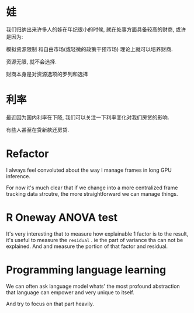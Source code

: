 # 娃
我们归纳出来许多人的娃在年纪很小的时候, 就在处事方面具备较高的财商, 或许是因为:

模拟资源限制 和自由市场(或轻微的政策干预市场)  理论上就可以培养财商.

资源无限, 就不会选择.

财商本身是对资源选项的罗列和选择

# 利率
最近因为国内利率在下降, 我们可以关注一下利率变化对我们房贷的影响.

有些人甚至在贷新款还房贷.

# Refactor
I always feel convoluted about the way I manage frames in long GPU inference.

For now it's much clear that if we change into a more centralized frame tracking data strcutre, the more straightforward we can manage things.

# R Oneway ANOVA test
It's very interesting that to measure how explainable 1 factor is to the result, it's useful to measure the `residual` . ie the part of variance tha can not be explained. And and measure the portion of that factor and residual.

# Programming language learning
We can often ask language model whats' the most profound abstraction that language can empower and very unique to itself.

And try to focus on that part heavily.